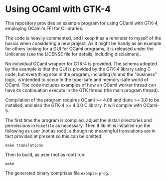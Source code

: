 Using OCaml with GTK-4
======================

This repository provides an example program for using OCaml with
GTK-4, employing OCaml's FFI for C libraries.

The code is heavily commented, and I keep it as a reminder to myself
of the basics when considering a new project.  As it might be handy as
an example for others looking for a GUI for OCaml programs, it is
released under the Unlicense (see the LICENSE file for details,
including disclaimers).

No individual OCaml wrapper for GTK-4 is provided.  The schema adopted
by the example is that the GUI is provided by the GTK-4 library using
C code, but everything else in the program, including i/o and the
"business" logic, is intended to occur in the type-safe and
memory-safe world of OCaml.  The code includes examples of how an
OCaml worker thread can have its continuation execute in the GTK
thread (the main program thread).

Compilation of the program requires OCaml >= 4.08 and dune >= 3.0 to
be installed, and also the GTK-4 >= 4.0.0 C library.  It will compile
with OCaml-5.

The first time the program is compiled, adjust the install directories
and permissions in `Makefile` as necessary.  Then if libintl is
installed run the following as user (not as root), although no
meaningful translations are in fact provided at present so this can be
omitted:

```
make translations
```

Then to build, as user (not as root) run:

```
make
```

The generated binary comprises file `example-prog`.
